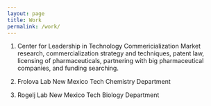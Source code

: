 ```yaml
---
layout: page
title: Work
permalink: /work/
---
```


1) Center for Leadership in Technology Commericialization
	Market research, commercialization strategy and techniques,
   patent law, licensing of pharmaceuticals, partnering with big
   pharmaceutical companies, and funding searching. 

2) Frolova Lab New Mexico Tech Chemistry Department

3) Rogelj Lab New Mexico Tech Biology Department
